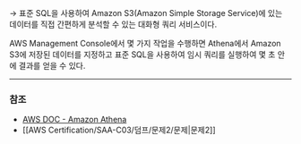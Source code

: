 → 표준 SQL을 사용하여 Amazon S3(Amazon Simple Storage Service)에 있는 데이터를 직접 간편하게 분석할 수 있는 대화형 쿼리 서비스이다.

AWS Management Console에서 몇 가지 작업을 수행하면 Athena에서 Amazon S3에 저장된 데이터를 지정하고 표준 SQL을 사용하여 임시 쿼리를 실행하여 몇 초 안에 결과를 얻을 수 있다.

---
### 참조
- [AWS DOC - Amazon Athena](https://docs.aws.amazon.com/ko_kr/athena/latest/ug/what-is.html)
- [[AWS Certification/SAA-C03/덤프/문제2/문제|문제2]]